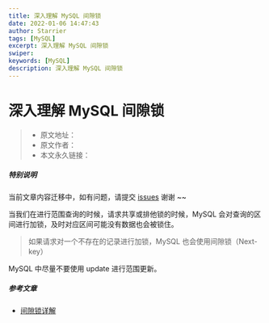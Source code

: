 ```yaml
---
title: 深入理解 MySQL 间隙锁
date: 2022-01-06 14:47:43
author: Starrier
tags: [MySQL]
excerpt: 深入理解 MySQL 间隙锁
swiper:
keywords: [MySQL]
description: 深入理解 MySQL 间隙锁
---
```


#  深入理解 MySQL 间隙锁

> * 原文地址：[]()
> * 原文作者：[]()
> * 本文永久链接：[]()

##### **特别说明**

当前文章内容迁移中，如有问题，请提交 [issues](https://github.com/Starrier/starrier.github.io/issues) 谢谢 ~~


当我们在进行范围查询的时候，请求共享或排他锁的时候，MySQL 会对查询的区间进行加锁，及时对应区间可能没有数据也会被锁住。

> 如果请求对一个不存在的记录进行加锁，MySQL 也会使用间隙锁（Next-key）


MySQL 中尽量不要使用 update 进行范围更新。

##### 参考文章

- [间隙锁详解](https://vegetable-chicken.blog.csdn.net/article/details/81030920?spm=1001.2101.3001.6650.1&utm_medium=distribute.pc_relevant.none-task-blog-2%7Edefault%7ECTRLIST%7Edefault-1.no_search_link&depth_1-utm_source=distribute.pc_relevant.none-task-blog-2%7Edefault%7ECTRLIST%7Edefault-1.no_search_link&utm_relevant_index=2)
